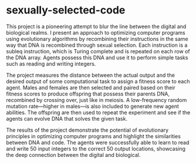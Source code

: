 # sexually-selected-code

This project is a pioneering attempt to blur the line between the digital and biological realms. I present an approach to optimizing computer programs using evolutionary algorithms by recombining their instructions in the same way that DNA is recombined through sexual selection. Each instruction is a subleq instruction, which is Turing complete and is repeated on each row of the DNA array. Agents possess this DNA and use it to perform simple tasks such as reading and writing integers.

The project measures the distance between the actual output and the desired output of some computational task to assign a fitness score to each agent. Males and females are then selected and paired based on their fitness scores to produce offspring that possess their parents DNA, recombined by crossing over, just like in meiosis. A low-frequency random mutation rate—higher in males—is also included to generate new agent abilities. The offspring are then used to repeat the experiment and see if the agents can evolve DNA that solves the given task.

The results of the project demonstrate the potential of evolutionary principles in optimizing computer programs and highlight the similarities between DNA and code. The agents were successfully able to learn to read and write 50 input integers to the correct 50 output locations, showcasing the deep connection between the digital and biological.
